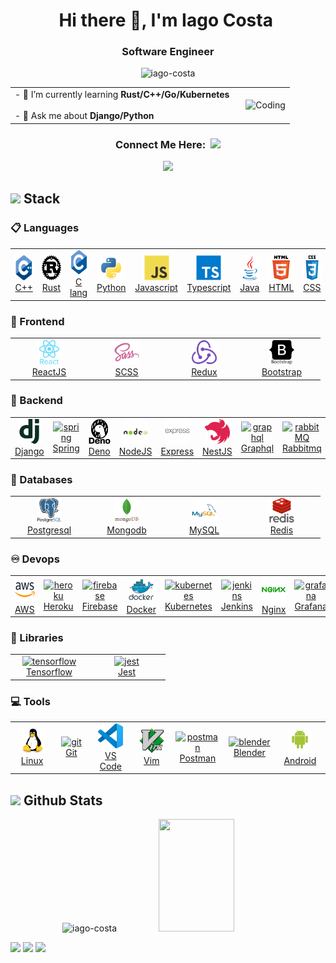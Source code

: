 <!-- ////////////////////////////////////////  Intro Section \\\\\\\\\\\\\\\\\\\\\\\\\\\\\\\\\\\\\\ !-->

<h1 align="center"><b>Hi there 👋, I'm Iago Costa </b><img
    src="https://github.com/abdoachhoubi/abdoachhoubi/blob/main/gifs/Hi.gif" width="30" alt="" /></h1>
<h3 align="center">Software Engineer</h3>
<p align="center">
<img width="15%" src="https://komarev.com/ghpvc/?username=iago-costa&label=Profile%20views&color=0e75b6&style=flat"
    alt="iago-costa" />
</p>

<table align="center">
<tr>
    <td width="80%">
            - 🌱 I’m currently learning <b>Rust/C++/Go/Kubernetes</b>
            <br> <br>
            - 💬 Ask me about <b>Django/Python</b>
    </td>
    <td width="80%">
        <img align="right" alt="Coding"
            src="https://cdn.dribbble.com/users/1059583/screenshots/4171367/coding-freak.gif" />
    </td>
</tr>
</table>

<h3 align="center"><b>Connect Me Here: &nbsp;</b><img src="images/Handshake.gif" height="25px"></h3>
<p align="center">
<a href="https://www.linkedin.com/in/iago-costa-572132187" target="_blank"><img
        src="https://img.shields.io/badge/-LinkedIn-%230077B5?style=for-the-badge&logo=linkedin&logoColor=white"
        target="_blank"></a>
</p>

<!-- ////////////////////////////////////////  Stack Section \\\\\\\\\\\\\\\\\\\\\\\\\\\\\\\\\\\\\\ !-->
<h2 align="left"><b> </b><img
    src="https://media2.giphy.com/media/QssGEmpkyEOhBCb7e1/giphy.gif?cid=ecf05e47a0n3gi1bfqntqmob8g9aid1oyj2wr3ds3mg700bl&rid=giphy.gif"
    width="25"><b> Stack</b></h2>
<h3>📋 Languages</h3>
<table>
<tr>
    <!-- C++ -->
    <td align="center" width="110">
        <a href="https://isocpp.org/" target="_blank" rel="noreferrer">
            <img src="https://raw.githubusercontent.com/devicons/devicon/master/icons/cplusplus/cplusplus-original.svg"
                alt="C++" width="40" height="40" />
            <br>
            C++
        </a>
    </td>
    <!-- Rust -->
    <td align="center" width="110">
        <a href="https://www.rust-lang.org/" target="_blank" rel="noreferrer">
            <img src="https://raw.githubusercontent.com/devicons/devicon/master/icons/rust/rust-plain.svg"
                alt="rust" width="40" height="40" />
            <br>
            Rust
        </a>
    </td>
    <td align="center" width="110">
        <a href="https://www.cprogramming.com/" target="_blank" rel="noreferrer">
            <img src="https://raw.githubusercontent.com/devicons/devicon/master/icons/c/c-original.svg" alt="c"
                width="40" height="40" />
            <br>
            C lang
        </a>
    </td>
    <td align="center" width="110">
        <a href="https://www.python.org" target="_blank" rel="noreferrer">
            <img src="https://raw.githubusercontent.com/devicons/devicon/master/icons/python/python-original.svg"
                alt="python" width="40" height="40" />
            <br>
            Python
        </a>
    </td>
    <td align="center" width="110">
        <a href="https://developer.mozilla.org/en-US/docs/Web/JavaScript" target="_blank" rel="noreferrer">
            <img src="https://raw.githubusercontent.com/devicons/devicon/master/icons/javascript/javascript-original.svg"
                alt="javascript" width="40" height="40" />
            <br>
            Javascript
        </a>
    </td>
    <td align="center" width="110">
        <a href="https://www.typescriptlang.org/" target="_blank" rel="noreferrer">
            <img src="https://raw.githubusercontent.com/devicons/devicon/master/icons/typescript/typescript-original.svg"
                alt="typescript" width="40" height="40" />
            <br>
            Typescript
        </a>
    </td>
    <td align="center" width="110">
        <a href="https://www.java.com" target="_blank" rel="noreferrer">
            <img src="https://raw.githubusercontent.com/devicons/devicon/master/icons/java/java-original.svg"
                alt="java" width="40" height="40" />
            <br>
            Java
        </a>
    </td>
    <!-- <td align="center" width="110">
        <a href="https://kotlinlang.org" target="_blank" rel="noreferrer">
            <img src="https://www.vectorlogo.zone/logos/kotlinlang/kotlinlang-icon.svg" alt="kotlin" width="40"
                height="40" />
            <br>
            Kotlin
        </a>
    </td> -->
    <!-- <td align="center" width="110">
        <a href="https://www.w3schools.com/cs/" target="_blank" rel="noreferrer">
            <img src="https://raw.githubusercontent.com/devicons/devicon/master/icons/csharp/csharp-original.svg"
                alt="csharp" width="40" height="40" />
            <br>
            C#
        </a>
    </td> -->
    <td align="center" width="110">
        <a href="https://www.w3.org/html/" target="_blank" rel="noreferrer">
            <img src="https://raw.githubusercontent.com/devicons/devicon/master/icons/html5/html5-original-wordmark.svg"
                alt="html5" width="40" height="40" />
            <br>
            HTML
        </a>
    </td>
    <td align="center" width="110">
        <a href="https://www.w3schools.com/css/" target="_blank" rel="noreferrer">
            <img src="https://raw.githubusercontent.com/devicons/devicon/master/icons/css3/css3-original-wordmark.svg"
                alt="css3" width="40" height="40" />
            <br>
            CSS
        </a>
    </td>
</tr>
</table>

<h3>🚀 Frontend</h3>
<table>
<tr>
    <td align="center" width="110">
        <a href="https://reactjs.org/" target="_blank" rel="noreferrer">
            <img src="https://raw.githubusercontent.com/devicons/devicon/master/icons/react/react-original-wordmark.svg"
                alt="react" width="40" height="40" />
            <br>
            ReactJS
        </a>
    </td>
    <!-- <td align="center" width="110">
        <a href="https://angular.io" target="_blank" rel="noreferrer">
            <img src="https://angular.io/assets/images/logos/angular/angular.svg" alt="angular" width="40"
                height="40" />
            <br>
            AngularJS
        </a>
    </td> -->
    <td align="center" width="110">
        <a href="https://sass-lang.com" target="_blank" rel="noreferrer">
            <img src="https://raw.githubusercontent.com/devicons/devicon/master/icons/sass/sass-original.svg"
                alt="sass" width="40" height="40" />
            <br>
            SCSS
        </a>
    </td>
    <!-- <td align="center" width="110">
        <a href="https://www.framer.com/" target="_blank" rel="noreferrer">
            <img src="https://www.vectorlogo.zone/logos/framer/framer-icon.svg" alt="framer" width="40"
                height="40" />
            <br>
            Framer
        </a>
    </td> -->
    <td align="center" width="110">
        <a href="https://redux.js.org" target="_blank" rel="noreferrer">
            <img src="https://raw.githubusercontent.com/devicons/devicon/master/icons/redux/redux-original.svg"
                alt="redux" width="40" height="40" />
            <br>
            Redux
        </a>
    </td>
    <td align="center" width="110">
        <a href="https://getbootstrap.com" target="_blank" rel="noreferrer">
            <img src="https://raw.githubusercontent.com/devicons/devicon/master/icons/bootstrap/bootstrap-plain-wordmark.svg"
                alt="bootstrap" width="40" height="40" />
            <br>
            Bootstrap
        </a>
    </td>
</tr>
</table>

<h3>🤖 Backend</h3>
<table>
<tr>
    <!-- <td align="center" width="110">
        <a href="https://dotnet.microsoft.com/" target="_blank" rel="noreferrer">
            <img src="https://raw.githubusercontent.com/devicons/devicon/master/icons/dot-net/dot-net-original-wordmark.svg"
                alt="dotnet" width="40" height="40" />
            <br>
            DotNet
        </a>
    </td>! -->
    <!-- Django -->
    <td align="center" width="110">
        <a href="https://www.djangoproject.com/" target="_blank" rel="noreferrer">
            <img src="https://raw.githubusercontent.com/devicons/devicon/master/icons/django/django-plain.svg"
                alt="Django" width="40" height="40">
            <br>
            Django
        </a>
    </td>
    <td align="center" width="110">
        <a href="https://spring.io/" target="_blank" rel="noreferrer">
            <img src="https://www.vectorlogo.zone/logos/springio/springio-icon.svg" alt="spring" width="40"
                height="40" />
            <br>
            Spring
        </a>
    </td>
    <!-- Deno -->
    <td align="center" width="110">
        <a href="https://deno.land/" target="_blank" rel="noreferrer">
            <img src="https://raw.githubusercontent.com/devicons/devicon/master/icons/denojs/denojs-original-wordmark.svg"
                alt="deno" width="40" height="40" />
            <br>
            Deno
        </a>
    </td>
    <td align="center" width="110">
        <a href="https://nodejs.org" target="_blank" rel="noreferrer">
            <img src="https://raw.githubusercontent.com/devicons/devicon/master/icons/nodejs/nodejs-original-wordmark.svg"
                alt="nodejs" width="40" height="40" />
            <br>
            NodeJS
        </a>
    </td>
    <td align="center" width="110">
        <a href="https://expressjs.com" target="_blank" rel="noreferrer">
            <img src="https://raw.githubusercontent.com/devicons/devicon/master/icons/express/express-original-wordmark.svg"
                alt="express" width="40" height="40" />
            <br>
            Express
        </a>
    </td>
    <td align="center" width="110">
        <a href="https://nestjs.com/" target="_blank" rel="noreferrer">
            <img src="https://raw.githubusercontent.com/devicons/devicon/master/icons/nestjs/nestjs-plain.svg"
                alt="nestjs" width="40" height="40" />
            <br>
            NestJS
        </a>
    </td>
    <td align="center" width="110">
        <a href="https://graphql.org" target="_blank" rel="noreferrer">
            <img src="https://www.vectorlogo.zone/logos/graphql/graphql-icon.svg" alt="graphql" width="40"
                height="40" />
            <br>
            Graphql
        </a>
    </td>
    <td align="center" width="110">
        <a href="https://www.rabbitmq.com" target="_blank" rel="noreferrer">
            <img src="https://www.vectorlogo.zone/logos/rabbitmq/rabbitmq-icon.svg" alt="rabbitMQ" width="40"
                height="40" />
            <br>
            Rabbitmq
        </a>
    </td>
</tr>
</table>

<h3>💾 Databases</h3>
<table>
<tr>
    <td align="center" width="110">
        <a href="https://www.postgresql.org" target="_blank" rel="noreferrer">
            <img src="https://raw.githubusercontent.com/devicons/devicon/master/icons/postgresql/postgresql-original-wordmark.svg"
                alt="postgresql" width="40" height="40" />
            <br>
            Postgresql
        </a>
    </td>
    <td align="center" width="110">
        <a href="https://www.mongodb.com/" target="_blank" rel="noreferrer">
            <img src="https://raw.githubusercontent.com/devicons/devicon/master/icons/mongodb/mongodb-original-wordmark.svg"
                alt="mongodb" width="40" height="40" />
            <br>
            Mongodb
        </a>
    </td>
    <td align="center" width="110">
        <a href="https://www.mysql.com/" target="_blank" rel="noreferrer">
            <img src="https://raw.githubusercontent.com/devicons/devicon/master/icons/mysql/mysql-original-wordmark.svg"
                alt="mysql" width="40" height="40" />
            <br>
            MySQL
        </a>
    </td>
    <!-- <td align="center" width="110">
        <a href="https://www.elastic.co" target="_blank" rel="noreferrer">
            <img src="https://www.vectorlogo.zone/logos/elastic/elastic-icon.svg" alt="elasticsearch" width="40"
                height="40" />
            <br>
            ElasticSearch
        </a>
    </td> -->
    <td align="center" width="110">
        <a href="https://redis.io" target="_blank" rel="noreferrer">
            <img src="https://raw.githubusercontent.com/devicons/devicon/master/icons/redis/redis-original-wordmark.svg"
                alt="redis" width="40" height="40" />
            <br>
            Redis
        </a>
    </td>
</tr>
</table>

<h3>♾️ Devops</h3>
<table>
<tr>
    <!-- <td align="center" width="110">
        <a href="https://azure.microsoft.com/en-in/" target="_blank" rel="noreferrer">
            <img src="https://www.vectorlogo.zone/logos/microsoft_azure/microsoft_azure-icon.svg" alt="azure"
                width="40" height="40" />
            <br>
            Azure
        </a>
    </td> -->
    <!-- AWS -->
    <td align="center" width="110">
        <a href="https://aws.amazon.com" target="_blank" rel="noreferrer">
            <img src="https://raw.githubusercontent.com/devicons/devicon/master/icons/amazonwebservices/amazonwebservices-original-wordmark.svg"
                alt="aws" width="40" height="40" />
            <br>
            AWS
        </a>
    </td>
    <td align="center" width="110">
        <a href="https://heroku.com" target="_blank" rel="noreferrer">
            <img src="https://www.vectorlogo.zone/logos/heroku/heroku-icon.svg" alt="heroku" width="40"
                height="40" />
            <br>
            Heroku
        </a>
    </td>
    <!-- Google Cloud Platform -->
    <!-- <td align="center" width="110">
        <a href="https://cloud.google.com/" target="_blank" rel="noreferrer">
            <img src="https://www.vectorlogo.zone/logos/google_cloud/google_cloud-icon.svg" alt="gcp" width="40"
                height="40" />
            <br>
            GCP
        </a>
    </td> -->
    <td align="center" width="110">
        <a href="https://firebase.google.com/" target="_blank" rel="noreferrer">
            <img src="https://www.vectorlogo.zone/logos/firebase/firebase-icon.svg" alt="firebase" width="40"
                height="40" />
            <br>
            Firebase
        </a>
    </td>
    <td align="center" width="110">
        <a href="https://www.docker.com/" target="_blank" rel="noreferrer">
            <img src="https://raw.githubusercontent.com/devicons/devicon/master/icons/docker/docker-original-wordmark.svg"
                alt="docker" width="40" height="40" />
            <br>
            Docker
        </a>
    </td>
    <td align="center" width="110">
        <a href="https://kubernetes.io" target="_blank" rel="noreferrer">
            <img src="https://www.vectorlogo.zone/logos/kubernetes/kubernetes-icon.svg" alt="kubernetes" width="40"
                height="40" />
            <br>
            Kubernetes
        </a>
    </td>
    <td align="center" width="110">
        <a href="https://www.jenkins.io" target="_blank" rel="noreferrer">
            <img src="https://www.vectorlogo.zone/logos/jenkins/jenkins-icon.svg" alt="jenkins" width="40"
                height="40" />
            <br>
            Jenkins
        </a>
    </td>
    <!-- nginx -->
    <td align="center" width="110">
        <a href="https://www.nginx.com" target="_blank" rel="noreferrer">
            <img src="https://raw.githubusercontent.com/devicons/devicon/master/icons/nginx/nginx-original.svg"
                alt="nginx" width="40" height="40" />
            <br>
            Nginx
        </a>
    </td>
    <td align="center" width="110">
        <a href="https://grafana.com" target="_blank" rel="noreferrer">
            <img src="https://www.vectorlogo.zone/logos/grafana/grafana-icon.svg" alt="grafana" width="40"
                height="40" />
            <br>
            Grafana
        </a>
    </td>
    <!-- <td align="center" width="110">
        <a href="https://www.elastic.co/kibana" target="_blank" rel="noreferrer">
            <img src="https://www.vectorlogo.zone/logos/elasticco_kibana/elasticco_kibana-icon.svg" alt="kibana"
                width="40" height="40" />
            <br>
            Kibana
        </a>
    </td> -->
</tr>
</table>

<h3>🥅 Libraries</h3>
<table>
<tr>
    <td align="center" width="110">
        <a href="https://www.tensorflow.org" target="_blank" rel="noreferrer">
            <img src="https://www.vectorlogo.zone/logos/tensorflow/tensorflow-icon.svg" alt="tensorflow" width="40"
                height="40" />
            <br>
            Tensorflow
        </a>
    </td>
    <td align="center" width="110">
        <a href="https://jestjs.io" target="_blank" rel="noreferrer">
            <img src="https://www.vectorlogo.zone/logos/jestjsio/jestjsio-icon.svg" alt="jest" width="40"
                height="40" />
            <br>
            Jest
        </a>
    </td>
</tr>
</table>

<h3>💻 Tools</h3>
<table>
<tr>
    <td align="center" width="110">
        <a href="https://www.linux.org/" target="_blank" rel="noreferrer">
            <img src="https://raw.githubusercontent.com/devicons/devicon/master/icons/linux/linux-original.svg"
                alt="linux" width="40" height="40" />
            <br>
            Linux
        </a>
    </td>
    <td align="center" width="110">
        <a href="https://git-scm.com/" target="_blank" rel="noreferrer">
            <img src="https://www.vectorlogo.zone/logos/git-scm/git-scm-icon.svg" alt="git" width="40"
                height="40" />
            <br>
            Git
        </a>
    </td>
    <td align="center" width="110">
        <a href="https://code.visualstudio.com/" target="_blank" rel="noreferrer">
            <img src="https://raw.githubusercontent.com/devicons/devicon/master/icons/vscode/vscode-original.svg"
                alt="vscode" width="40" height="40" />
            <br>
            VS Code
        </a>
    </td>
    <td align="center" width="110">
        <a href="https://www.vim.org/" target="_blank" rel="noreferrer">
            <img src="https://raw.githubusercontent.com/devicons/devicon/master/icons/vim/vim-original.svg" height="40" width="40"
                alt="Vim">
            <br>
            Vim
        </a>
    </td>
    <td align="center" width="110">
        <a href="https://postman.com" target="_blank" rel="noreferrer">
            <img src="https://www.vectorlogo.zone/logos/getpostman/getpostman-icon.svg" alt="postman" width="40"
                height="40" />
            <br>
            Postman
        </a>
    </td>
    <!-- <td align="center" width="110">
        <a href="https://www.jetbrains.com" rel="noreferrer">
            <img src="https://www.vectorlogo.zone/logos/jetbrains/jetbrains-icon.svg" alt="Jetbrains" width="40"
                height="40" />
            <br>
            Jetbrains
        </a>
    </td> -->
    <td align="center" width="110">
        <a href="https://www.blender.org/" target="_blank" rel="noreferrer">
            <img src="https://download.blender.org/branding/community/blender_community_badge_white.svg"
                alt="blender" width="40" height="40" />
            <br>
            Blender
        </a>
    </td>
    <td align="center" width="110">
        <a href="https://developer.android.com" target="_blank" rel="noreferrer">
            <img src="https://raw.githubusercontent.com/devicons/devicon/master/icons/android/android-original-wordmark.svg"
                alt="android" width="40" height="40" />
            <br>
            Android
        </a>
    </td>
</tr>
</table>

<!-- ////////////////////////////////////////  Stats Section \\\\\\\\\\\\\\\\\\\\\\\\\\\\\\\\\\\\\\ !-->
<h2><b> </b><img src="https://media.giphy.com/media/iY8CRBdQXODJSCERIr/giphy.gif" width="25" /><b> Github Stats</b></h2>
<p align="center">
<img height="180em" width="49%"
    src="https://github-readme-streak-stats.herokuapp.com/?user=iago-costa&theme=dracula" alt="iago-costa" />
<img height="180em" width="49%"
    src="https://github-readme-stats.vercel.app/api?username=iago-costa&show_icons=true&theme=dracula&include_all_commits=true&count_private=true" />
</p>

<p>
<img width="32.7%"
    src="http://github-profile-summary-cards.vercel.app/api/cards/repos-per-language?username=iago-costa&theme=dracula">
<img width="32.7%"
    src="http://github-profile-summary-cards.vercel.app/api/cards/most-commit-language?username=iago-costa&theme=dracula">
<img width="32.7%"
    src="http://github-profile-summary-cards.vercel.app/api/cards/productive-time?username=iago-costa&theme=dracula">
</p>
